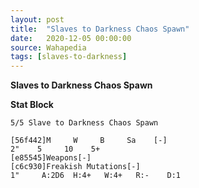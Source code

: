 ```yaml
---
layout: post
title:  "Slaves to Darkness Chaos Spawn"
date:   2020-12-05 00:00:00
source: Wahapedia
tags: [slaves-to-darkness]
---
```


**Slaves to Darkness Chaos Spawn**

**Stat Block**
```
5/5 Slave to Darkness Chaos Spawn
```

```
[56f442]M     W     B     Sa    [-]
2"    5     10    5+    
[e85545]Weapons[-]
[c6c930]Freakish Mutations[-]
1"     A:2D6  H:4+   W:4+   R:-    D:1   
```
    
